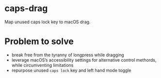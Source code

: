 # caps-drag
Map unused caps lock key to macOS drag.

# Problem to solve
- break free from the tyranny of longpress while dragging
- leverage macOS’s accessibility settings for alternative control methords, while circumventing limitations
- repurpose unused `caps lock` key and left hand mode toggle